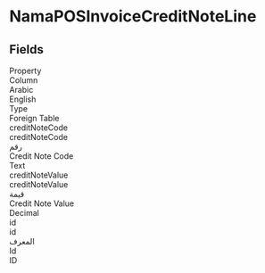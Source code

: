 # NamaPOSInvoiceCreditNoteLine

<ContentFilter/>

<div class='searchable'>

## Fields

<div class="nama-table">
<div class="row header-row">
<div class="cell">Property</div>
<div class="cell">Column</div>
<div class="cell">Arabic</div>
<div class="cell">English</div>
<div class="cell">Type</div>
<div class="cell">Foreign Table</div>
</div><div class="row searchable" id="creditNoteCode">
<div class="cell" data-label="Property">creditNoteCode</div>
<div class="cell" data-label="Column">creditNoteCode</div>
<div class="cell" data-label="Arabic">رقم</div>
<div class="cell" data-label="English">Credit Note Code</div>
<div class="cell" data-label="Type">Text</div>

</div>

<div class="row searchable" id="creditNoteValue">
<div class="cell" data-label="Property">creditNoteValue</div>
<div class="cell" data-label="Column">creditNoteValue</div>
<div class="cell" data-label="Arabic">قيمة</div>
<div class="cell" data-label="English">Credit Note Value</div>
<div class="cell" data-label="Type">Decimal</div>

</div>

<div class="row searchable" id="id">
<div class="cell" data-label="Property">id</div>
<div class="cell" data-label="Column">id</div>
<div class="cell" data-label="Arabic">المعرف</div>
<div class="cell" data-label="English">Id</div>
<div class="cell" data-label="Type">ID</div>

</div>


</div>
</div>

